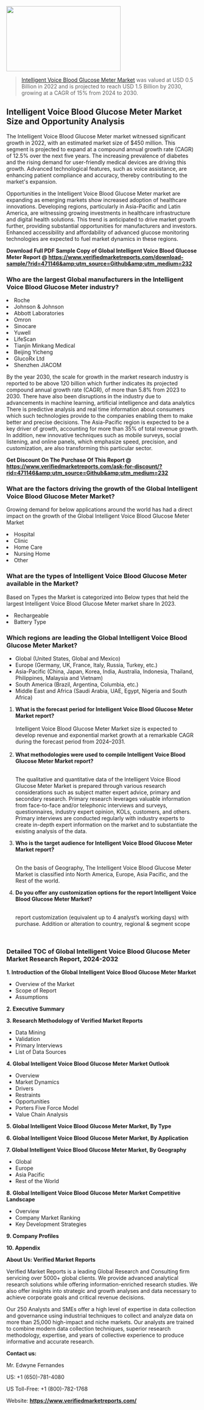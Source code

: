 
<img src="https://ffe5etoiles.com/wp-content/uploads/2024/12/MST1-300x171.png" alt="" width="300" height="171" class="alignnone size-medium wp-image-20088" /><blockquote><p><p><a href="https://www.verifiedmarketreports.com/download-sample/?rid=471146&utm_source=Github&utm_medium=232" target="_blank">Intelligent Voice Blood Glucose Meter Market</a> was valued at USD 0.5 Billion in 2022 and is projected to reach USD 1.5 Billion by 2030, growing at a CAGR of 15% from 2024 to 2030.</p></blockquote><p><h2>Intelligent Voice Blood Glucose Meter Market Size and Opportunity Analysis</h2><p>The Intelligent Voice Blood Glucose Meter market witnessed significant growth in 2022, with an estimated market size of $450 million. This segment is projected to expand at a compound annual growth rate (CAGR) of 12.5% over the next five years. The increasing prevalence of diabetes and the rising demand for user-friendly medical devices are driving this growth. Advanced technological features, such as voice assistance, are enhancing patient compliance and accuracy, thereby contributing to the market's expansion.</p><p>Opportunities in the Intelligent Voice Blood Glucose Meter market are expanding as emerging markets show increased adoption of healthcare innovations. Developing regions, particularly in Asia-Pacific and Latin America, are witnessing growing investments in healthcare infrastructure and digital health solutions. This trend is anticipated to drive market growth further, providing substantial opportunities for manufacturers and investors. Enhanced accessibility and affordability of advanced glucose monitoring technologies are expected to fuel market dynamics in these regions.</p></p><p class=""><strong>Download Full PDF Sample Copy of Global Intelligent Voice Blood Glucose Meter Report @ <a href="https://www.verifiedmarketreports.com/download-sample/?rid=471146&amp;utm_source=Github&amp;utm_medium=232" target="_blank">https://www.verifiedmarketreports.com/download-sample/?rid=471146&amp;utm_source=Github&amp;utm_medium=232</a></strong></p><h3 id="" class="">Who are the largest Global manufacturers in the Intelligent Voice Blood Glucose Meter industry?</h3><p><li>Roche</li><li> Johnson & Johnson</li><li> Abbott Laboratories</li><li> Omron</li><li> Sinocare</li><li> Yuwell</li><li> LifeScan</li><li> Tianjin Minkang Medical</li><li> Beijing Yicheng</li><li> GlucoRx Ltd</li><li> Shenzhen JIACOM</li></p><div class=""><div class="" dir="" data-message-author-role="" data-message-id="" data-message-model-slug=""><div class=""><div class=""><div class=""><div class="" dir="" data-message-author-role="" data-message-id="" data-message-model-slug=""><div class=""><div class=""><p>By the year 2030, the scale for growth in the market research industry is reported to be above 120 billion which further indicates its projected compound annual growth rate (CAGR), of more than 5.8% from 2023 to 2030. There have also been disruptions in the industry due to advancements in machine learning, artificial intelligence and data analytics There is predictive analysis and real time information about consumers which such technologies provide to the companies enabling them to make better and precise decisions. The Asia-Pacific region is expected to be a key driver of growth, accounting for more than 35% of total revenue growth. In addition, new innovative techniques such as mobile surveys, social listening, and online panels, which emphasize speed, precision, and customization, are also transforming this particular sector.</p><p><strong>Get Discount On The Purchase Of This Report @&nbsp; <a href="https://www.verifiedmarketreports.com/ask-for-discount/?rid=471146&amp;utm_source=Github&amp;utm_medium=232" target="_blank">https://www.verifiedmarketreports.com/ask-for-discount/?rid=471146&amp;utm_source=Github&amp;utm_medium=232</a></strong></p></div></div></div></div></div></div></div></div><h3 id="" class="">What are the factors driving the growth of the Global Intelligent Voice Blood Glucose Meter Market?</h3><p id="" class="">Growing demand for below applications around the world has had a direct impact on the growth of the Global Intelligent Voice Blood Glucose Meter Market</p><p id="" class=""><li>Hospital</li><li> Clinic</li><li> Home Care</li><li> Nursing Home</li><li> Other</li></p><h3 id="" class="">What are the types of Intelligent Voice Blood Glucose Meter available in the Market?</h3><p id="" class="">Based on Types the Market is categorized into Below types that held the largest Intelligent Voice Blood Glucose Meter market share In 2023.</p><p id="" class=""><li>Rechargeable</li><li> Battery Type</li></p><h3 id="" class="">Which regions are leading the Global Intelligent Voice Blood Glucose Meter Market?</h3><ul><li>Global (United States, Global and Mexico)</li><li>Europe (Germany, UK, France, Italy, Russia, Turkey, etc.)</li><li>Asia-Pacific (China, Japan, Korea, India, Australia, Indonesia, Thailand, Philippines, Malaysia and Vietnam)</li><li>South America (Brazil, Argentina, Columbia, etc.)</li><li>Middle East and Africa (Saudi Arabia, UAE, Egypt, Nigeria and South Africa)</li></ul><p><ol><li><strong>What is the forecast period for Intelligent Voice Blood Glucose Meter Market report?<br /></strong><br /><span data-sheets-root="1" data-sheets-value="{&quot;1&quot;:2,&quot;2&quot;:&quot;XXXX size is expected to develop revenue and exponential market growth at a remarkable CAGR during the forecast period from 2024&ndash;2030.&quot;}" data-sheets-userformat="{&quot;2&quot;:12674,&quot;4&quot;:{&quot;1&quot;:2,&quot;2&quot;:16776960},&quot;10&quot;:2,&quot;11&quot;:0,&quot;15&quot;:&quot;Arial&quot;,&quot;16&quot;:12}">Intelligent Voice Blood Glucose Meter Market size is expected to develop revenue and exponential market growth at a remarkable CAGR during the forecast period from 2024&ndash;2031.</span><br /><br /></li><li><strong>What methodologies were used to compile Intelligent Voice Blood Glucose Meter Market report?<br /><br /></strong><p>The qualitative and quantitative data of the&nbsp;Intelligent Voice Blood Glucose Meter Market is prepared through various research considerations such as subject matter expert advice, primary and secondary research. Primary research leverages valuable information from face-to-face and/or telephonic interviews and surveys, questionnaires, industry expert opinion, KOLs, customers, and others. Primary interviews are conducted regularly with industry experts to create in-depth expert information on the market and to substantiate the existing analysis of the data.&nbsp;</p></li><li><strong>Who is the target audience for Intelligent Voice Blood Glucose Meter Market report?<br /><br /></strong><p>On the basis of Geography, The&nbsp;Intelligent Voice Blood Glucose Meter Market is classified into North America, Europe, Asia Pacific, and the Rest of the world.</p></li><li><strong>Do you offer any customization options for the report Intelligent Voice Blood Glucose Meter Market?<br /><br /></strong><p>report customization (equivalent up to 4 analyst&rsquo;s working days) with purchase. Addition or alteration to country, regional &amp; segment scope</p><p>&nbsp;</p></li></ol></p><h3 id="" class="">Detailed TOC of Global Intelligent Voice Blood Glucose Meter Market Research Report, 2024-2032</h3><p id="" class=""><strong>1. Introduction of the Global Intelligent Voice Blood Glucose Meter Market</strong></p><ul><li>Overview of the Market</li><li>Scope of Report</li><li>Assumptions</li></ul><p id="" class=""><strong>2. Executive Summary</strong></p><p id="" class=""><strong>3. Research Methodology of&nbsp;Verified Market Reports</strong></p><ul><li>Data Mining</li><li>Validation</li><li>Primary Interviews</li><li>List of Data Sources</li></ul><p id="" class=""><strong>4. Global Intelligent Voice Blood Glucose Meter Market Outlook</strong></p><ul><li>Overview</li><li>Market Dynamics</li><li>Drivers</li><li>Restraints</li><li>Opportunities</li><li>Porters Five Force Model</li><li>Value Chain Analysis</li></ul><p id="" class=""><strong>5. Global Intelligent Voice Blood Glucose Meter Market, By&nbsp;Type</strong></p><p id="" class=""><strong>6. Global Intelligent Voice Blood Glucose Meter Market, By Application</strong></p><p id="" class=""><strong>7. Global Intelligent Voice Blood Glucose Meter Market, By Geography</strong></p><ul><li>Global</li><li>Europe</li><li>Asia Pacific</li><li>Rest of the World</li></ul><p id="" class=""><strong>8. Global Intelligent Voice Blood Glucose Meter Market Competitive Landscape</strong></p><ul><li>Overview</li><li>Company Market Ranking</li><li>Key Development Strategies</li></ul><p id="" class=""><strong>9. Company Profiles</strong></p><p id="" class=""><strong>10. Appendix</strong></p><p id="" class=""><strong>About Us: Verified Market Reports</strong></p><p id="" class="">Verified Market Reports is a leading Global Research and Consulting firm servicing over 5000+ global clients. We provide advanced analytical research solutions while offering information-enriched research studies. We also offer insights into strategic and growth analyses and data necessary to achieve corporate goals and critical revenue decisions.</p><p id="" class="">Our 250 Analysts and SMEs offer a high level of expertise in data collection and governance using industrial techniques to collect and analyze data on more than 25,000 high-impact and niche markets. Our analysts are trained to combine modern data collection techniques, superior research methodology, expertise, and years of collective experience to produce informative and accurate research.</p><p id="" class=""><strong>Contact us:</strong></p><p id="" class="">Mr. Edwyne Fernandes</p><p id="" class="">US: +1 (650)-781-4080</p><p id="" class="">US Toll-Free: +1 (800)-782-1768</p><p id="" class="">Website: <a target="" data-test-app-aware-link=""><strong>https://www.verifiedmarketreports.com/</strong></a></p>
